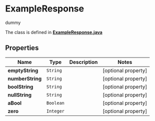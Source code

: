 

# ExampleResponse

dummy

The class is defined in **[ExampleResponse.java](../../src/main/java/org/openapitools/model/ExampleResponse.java)**

## Properties

Name | Type | Description | Notes
------------ | ------------- | ------------- | -------------
**emptyString** | `String` |  |  [optional property]
**numberString** | `String` |  |  [optional property]
**boolString** | `String` |  |  [optional property]
**nullString** | `String` |  |  [optional property]
**aBool** | `Boolean` |  |  [optional property]
**zero** | `Integer` |  |  [optional property]








